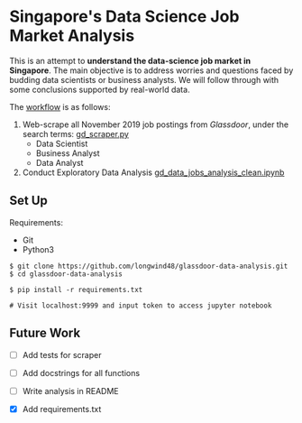 # Singapore's Data Science Job Market Analysis

This is an attempt to **understand the data-science job market in Singapore**. The main objective is to address worries and questions faced by budding data scientists or business analysts. We will follow through with some conclusions supported by real-world data. 

The <u>workflow</u> is as follows:

1. Web-scrape all November 2019 job postings from *Glassdoor*, under the search terms: [gd_scraper.py](https://github.com/longwind48/glassdoor-data-analysis/blob/master/src/data/gd_scraper.py)
   - Data Scientist
   - Business Analyst
   - Data Analyst
2. Conduct Exploratory Data Analysis [gd_data_jobs_analysis_clean.ipynb](https://nbviewer.jupyter.org/github/longwind48/glassdoor_data_analysis/blob/master/notebooks/gd_data_jobs_analysis_clean.ipynb)


## Set Up

Requirements:

- Git
- Python3


```shell
$ git clone https://github.com/longwind48/glassdoor-data-analysis.git
$ cd glassdoor-data-analysis

$ pip install -r requirements.txt

# Visit localhost:9999 and input token to access jupyter notebook
```

## Future Work

- [ ] Add tests for scraper
- [ ] Add docstrings for all functions
- [ ] Write analysis in README
- [X] Add requirements.txt

